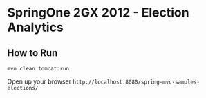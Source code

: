 SpringOne 2GX 2012 - Election Analytics
=======================================

## How to Run

    mvn clean tomcat:run

Open up your browser `http://localhost:8080/spring-mvc-samples-elections/`


